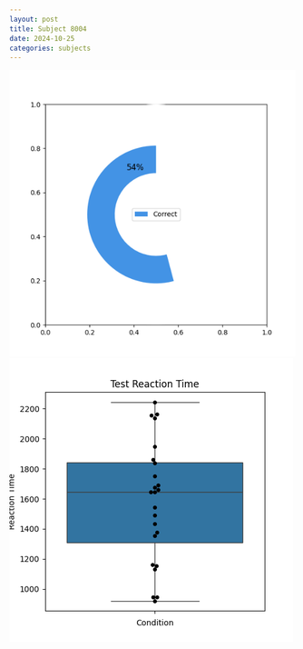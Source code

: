 ```yaml
---
layout: post
title: Subject 8004
date: 2024-10-25
categories: subjects
---
```


![](data/8004/run-24/8004_FN_acc_test.png)
![](data/8004/run-24/8004_FN_rt.png)
